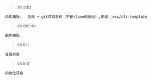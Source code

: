 > sh add  

    添加模板，  名称 + git项目名称（不是clone的地址）,例如  xxx/cli-template
> sh delete  

    删除模板
> sh list  

    查看列表
> sh init  

    初始化项目
